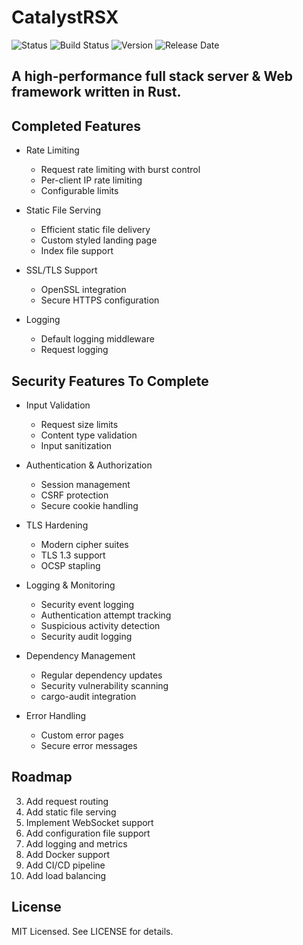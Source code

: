 # CatalystRSX


![Status](https://img.shields.io/badge/Status-Under%20Development-blue)
![Build Status](https://img.shields.io/badge/build-passing-brightgreen)
![Version](https://img.shields.io/badge/Version-0.6.0-blue)
![Release Date](https://img.shields.io/badge/Production%20Release-Jan%201%202026-yellow)

## A high-performance full stack server & Web framework written in Rust.

## Completed Features
- Rate Limiting
  - Request rate limiting with burst control
  - Per-client IP rate limiting
  - Configurable limits

- Static File Serving
  - Efficient static file delivery
  - Custom styled landing page
  - Index file support

- SSL/TLS Support
  - OpenSSL integration
  - Secure HTTPS configuration

- Logging
  - Default logging middleware
  - Request logging

## Security Features To Complete

- Input Validation
  - Request size limits
  - Content type validation
  - Input sanitization

- Authentication & Authorization
  - Session management
  - CSRF protection
  - Secure cookie handling

- TLS Hardening
  - Modern cipher suites
  - TLS 1.3 support
  - OCSP stapling

- Logging & Monitoring
  - Security event logging
  - Authentication attempt tracking
  - Suspicious activity detection
  - Security audit logging

- Dependency Management
  - Regular dependency updates
  - Security vulnerability scanning
  - cargo-audit integration

- Error Handling
  - Custom error pages
  - Secure error messages
## Roadmap
3. Add request routing
4. Add static file serving
5. Implement WebSocket support
6. Add configuration file support
7. Add logging and metrics
8. Add Docker support
9. Add CI/CD pipeline
10. Add load balancing


## License
MIT Licensed. See LICENSE for details.
